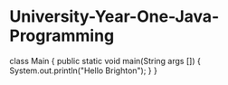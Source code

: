 # University-Year-One-Java-Programming
class Main
{
    public static void main(String args [])
    {
        System.out.println("Hello Brighton");
    }
}
